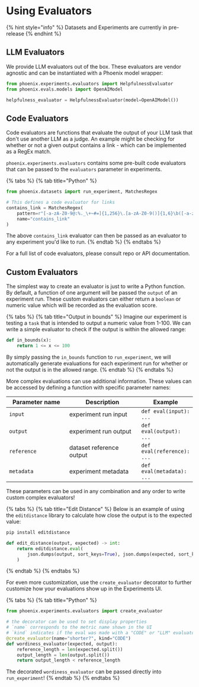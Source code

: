 # Using Evaluators

{% hint style="info" %}
Datasets and Experiments are currently in pre-release
{% endhint %}

## LLM Evaluators

We provide LLM evaluators out of the box. These evaluators are vendor agnostic and can be instantiated with a Phoenix model wrapper:

```python
from phoenix.experiments.evaluators import HelpfulnessEvaluator
from phoenix.evals.models import OpenAIModel

helpfulness_evaluator = HelpfulnessEvaluator(model=OpenAIModel())
```



## Code Evaluators

Code evaluators are functions that evaluate the output of your LLM task that don't use another LLM as a judge. An example might be checking for whether or not a given output contains a link - which can be implemented as a RegEx match.

`phoenix.experiments.evaluators` contains some pre-built code evaluators that can be passed to the `evaluators` parameter in experiments.

{% tabs %}
{% tab title="Python" %}
```python
from phoenix.datasets import run_experiment, MatchesRegex

# This defines a code evaluator for links
contains_link = MatchesRegex(
    pattern=r"[-a-zA-Z0-9@:%._\+~#=]{1,256}\.[a-zA-Z0-9()]{1,6}\b([-a-zA-Z0-9()@:%_\+.~#?&//=]*)",
    name="contains_link"
)
```

The above `contains_link` evaluator can then be passed as an evaluator to any experiment you'd like to run.
{% endtab %}
{% endtabs %}

For a full list of code evaluators, please consult repo or API documentation.

## Custom Evaluators

The simplest way to create an evaluator is just to write a Python function. By default, a function of one argument will be passed the `output` of an experiment run. These custom evaluators can either return a `boolean` or numeric value which will be recorded as the evaluation score.

{% tabs %}
{% tab title="Output in bounds" %}
Imagine our experiment is testing a `task` that is intended to output a numeric value from 1-100. We can write a simple evaluator to check if the output is within the allowed range:

```python
def in_bounds(x):
    return 1 <= x <= 100
```

By simply passing the `in_bounds` function to `run_experiment`, we will automatically generate evaluations for each experiment run for whether or not the output is in the allowed range.
{% endtab %}
{% endtabs %}

More complex evaluations can use additional information. These values can be accessed by defining a function with specific parameter names:

<table><thead><tr><th width="193">Parameter name</th><th width="241">Description</th><th>Example</th></tr></thead><tbody><tr><td><code>input</code></td><td>experiment run input</td><td><code>def eval(input): ...</code></td></tr><tr><td><code>output</code></td><td>experiment run output</td><td><code>def eval(output): ...</code></td></tr><tr><td><code>reference</code></td><td>dataset reference output</td><td><code>def eval(reference): ...</code></td></tr><tr><td><code>metadata</code></td><td>experiment metadata</td><td><code>def eval(metadata): ...</code></td></tr></tbody></table>

These parameters can be used in any combination and any order to write custom complex evaluators!

{% tabs %}
{% tab title="Edit Distance" %}
Below is an example of using the `editdistance` library to calculate how close the output is to the expected value:

```sh
pip install editdistance
```

```python
def edit_distance(output, expected) -> int:
    return editdistance.eval(
        json.dumps(output, sort_keys=True), json.dumps(expected, sort_keys=True)
    )
```
{% endtab %}
{% endtabs %}

For even more customization, use the `create_evaluator` decorator to further customize how your evaluations show up in the Experiments UI.

{% tabs %}
{% tab title="Python" %}
```python
from phoenix.experiments.evaluators import create_evaluator

# the decorator can be used to set display properties
# `name` corresponds to the metric name shown in the UI
# `kind` indicates if the eval was made with a "CODE" or "LLM" evaluator
@create_evaluator(name="shorter?", kind="CODE")
def wordiness_evaluator(expected, output):
    reference_length = len(expected.split())
    output_length = len(output.split())
    return output_length < reference_length
```

The decorated `wordiness_evaluator` can be passed directly into `run_experiment`!
{% endtab %}
{% endtabs %}



